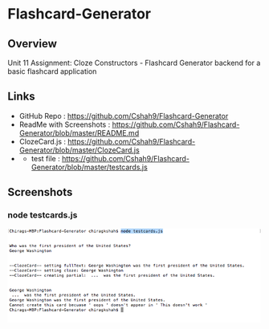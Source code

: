 # Flashcard-Generator

## Overview
Unit 11 Assignment: Cloze Constructors - Flashcard Generator backend for a basic flashcard application

## Links
  * GitHub Repo : https://github.com/Cshah9/Flashcard-Generator
  * ReadMe with Screenshots : https://github.com/Cshah9/Flashcard-Generator/blob/master/README.md
  * ClozeCard.js : https://github.com/Cshah9/Flashcard-Generator/blob/master/ClozeCard.js
  *  * test file : https://github.com/Cshah9/Flashcard-Generator/blob/master/testcards.js

## Screenshots

### node testcards.js
![1](/images/1.png)
